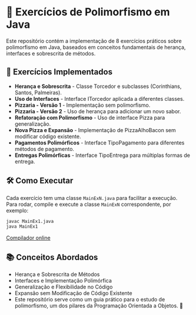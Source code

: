 # 🚀 Exercícios de Polimorfismo em Java

Este repositório contém a implementação de 8 exercícios práticos sobre polimorfismo em Java, baseados em conceitos fundamentais de herança, interfaces e sobrescrita de métodos.

## 📌 Exercícios Implementados

- **Herança e Sobrescrita** - Classe Torcedor e subclasses (Corinthians, Santos, Palmeiras).
- **Uso de Interfaces** - Interface ITorcedor aplicada a diferentes classes.
- **Pizzaria - Versão 1** - Implementação sem polimorfismo.
- **Pizzaria - Versão 2** - Uso de herança para adicionar um novo sabor.
- **Refatoração com Polimorfismo** - Uso de interface Pizza para generalização.
- **Nova Pizza e Expansão** - Implementação de PizzaAlhoBacon sem modificar código existente.
- **Pagamentos Polimórficos** - Interface TipoPagamento para diferentes métodos de pagamento.
- **Entregas Polimórficas** - Interface TipoEntrega para múltiplas formas de entrega.

## 🛠 Como Executar

Cada exercício tem uma classe `MainExN.java` para facilitar a execução.  
Para rodar, compile e execute a classe `MainExN` correspondente, por exemplo:

```bash
javac MainEx1.java
java MainEx1
```

[Compilador online](http://onecompiler.com/java)

## 📚 Conceitos Abordados

- Herança e Sobrescrita de Métodos
- Interfaces e Implementação Polimórfica
- Generalização e Flexibilidade no Código
- Expansão sem Modificação de Código Existente
- Este repositório serve como um guia prático para o estudo de polimorfismo, um dos pilares da Programação Orientada a Objetos. 🚀
